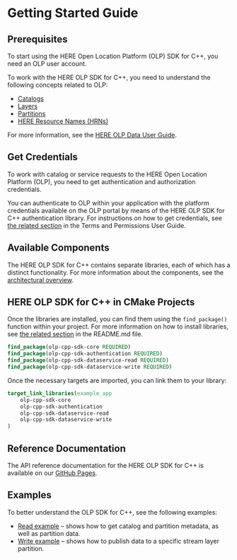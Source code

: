 # Getting Started Guide

## Prerequisites

To start using the HERE Open Location Platform (OLP) SDK for C++, you need an OLP user account.

To work with the HERE OLP SDK for C++, you need to understand the following concepts related to OLP:

- [Catalogs](https://developer.here.com/olp/documentation/data-user-guide/portal/layers/catalogs.html)
- [Layers](https://developer.here.com/olp/documentation/data-user-guide/portal/layers/layers.html)
- [Partitions](https://developer.here.com/olp/documentation/data-user-guide/portal/layers/partitions.html)
- [HERE Resource Names (HRNs)](https://developer.here.com/olp/documentation/data-user-guide/shared_content/topics/olp/concepts/hrn.html)

For more information, see the [HERE OLP Data User Guide](https://developer.here.com/olp/documentation/data-user-guide/index.html).

## Get Credentials

To work with catalog or service requests to the HERE Open Location Platform (OLP), you need to get authentication and authorization credentials.

You can authenticate to OLP within your application with the platform credentials available on the OLP portal by means of the HERE OLP SDK for C++ authentication library. For instructions on how to get credentials, see [the related section](https://developer.here.com/olp/documentation/access-control/user-guide/topics/get-credentials.html) in the Terms and Permissions User Guide.

## Available Components

The HERE OLP SDK for C++ contains separate libraries, each of which has a distinct functionality. For more information about the components, see the [architectural overview](OverallArchitecture.md).

## HERE OLP SDK for C++ in CMake Projects

Once the libraries are installed, you can find them using the `find_package()` function within your project. For more information on how to install libraries, see [the related section](../README.md#install-the-sdk) in the README.md file.

```CMake
find_package(olp-cpp-sdk-core REQUIRED)
find_package(olp-cpp-sdk-authentication REQUIRED)
find_package(olp-cpp-sdk-dataservice-read REQUIRED)
find_package(olp-cpp-sdk-dataservice-write REQUIRED)
```

Once the necessary targets are imported, you can link them to your library:

```CMake
target_link_libraries(example_app
    olp-cpp-sdk-core
    olp-cpp-sdk-authentication
    olp-cpp-sdk-dataservice-read
    olp-cpp-sdk-dataservice-write
)
```

## Reference Documentation

The API reference documentation for the HERE OLP SDK for C++ is available on our [GitHub Pages](https://heremaps.github.io/here-olp-sdk-cpp/).

## Examples

To better understand the OLP SDK for C++, see the following examples:

- [Read example](dataservice-read-catalog-example.md) &ndash; shows how to get catalog and partition metadata, as well as partition data.
- [Write example](dataservice-write-example.md) &ndash; shows how to publish data to a specific stream layer partition.
